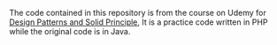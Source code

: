 The code contained in this repository is from the course on Udemy for [Design Patterns and Solid Principle](https://www.udemy.com/course/design-patterns-in-java-concepts-hands-on-projects/), It is a practice code written in PHP while the original code is in Java.